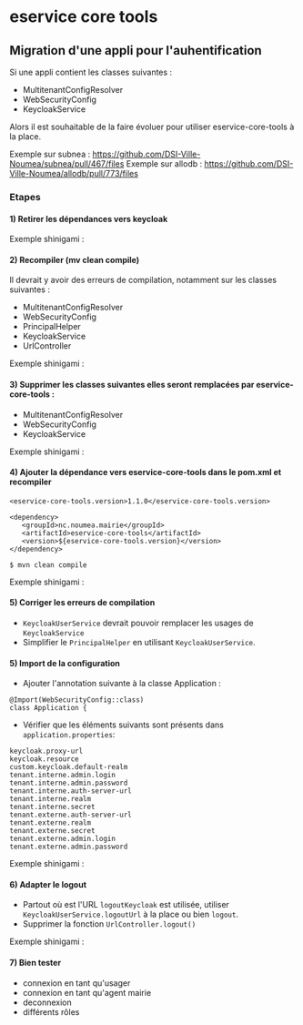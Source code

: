 # eservice core tools

## Migration d'une appli pour l'auhentification
Si une appli contient les classes suivantes :
* MultitenantConfigResolver
* WebSecurityConfig
* KeycloakService

Alors il est souhaitable de la faire évoluer pour utiliser eservice-core-tools à la place.

Exemple sur subnea : https://github.com/DSI-Ville-Noumea/subnea/pull/467/files
Exemple sur allodb : https://github.com/DSI-Ville-Noumea/allodb/pull/773/files


### Etapes
#### 1) Retirer les dépendances vers keycloak

Exemple shinigami :
   
#### 2) Recompiler (mv clean compile)
Il devrait y avoir des erreurs de compilation, notamment sur les classes suivantes :
 - MultitenantConfigResolver
 - WebSecurityConfig
 - PrincipalHelper
 - KeycloakService
 - UrlController

Exemple shinigami :

#### 3) Supprimer les classes suivantes elles seront remplacées par eservice-core-tools :
 - MultitenantConfigResolver
 - WebSecurityConfig
 - KeycloakService

Exemple shinigami :

#### 4) Ajouter la dépendance vers eservice-core-tools dans le pom.xml et recompiler
```
<eservice-core-tools.version>1.1.0</eservice-core-tools.version>
```
```
<dependency>
   <groupId>nc.noumea.mairie</groupId>
   <artifactId>eservice-core-tools</artifactId>
   <version>${eservice-core-tools.version}</version>
</dependency>
```
```
$ mvn clean compile
```
Exemple shinigami :

#### 5) Corriger les erreurs de compilation
- `KeycloakUserService` devrait pouvoir remplacer les usages de `KeycloakService`
- Simplifier le `PrincipalHelper` en utilisant `KeycloakUserService`.

#### 5) Import de la configuration
- Ajouter l'annotation suivante à la classe Application : 
```
@Import(WebSecurityConfig::class)
class Application {
```
- Vérifier que les éléments suivants sont présents dans `application.properties`:
```
keycloak.proxy-url
keycloak.resource
custom.keycloak.default-realm
tenant.interne.admin.login
tenant.interne.admin.password
tenant.interne.auth-server-url
tenant.interne.realm
tenant.interne.secret
tenant.externe.auth-server-url
tenant.externe.realm
tenant.externe.secret
tenant.externe.admin.login
tenant.externe.admin.password
```
Exemple shinigami :

#### 6) Adapter le logout
- Partout où est l'URL `logoutKeycloak` est utilisée, utiliser  `KeycloakUserService.logoutUrl` à la place ou bien `logout`.
- Supprimer la fonction `UrlController.logout()`

Exemple shinigami :

#### 7) Bien tester
- connexion en tant qu'usager
- connexion en tant qu'agent mairie
- deconnexion
- différents rôles
